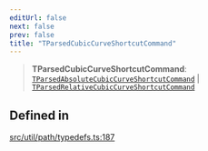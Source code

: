 ```yaml
---
editUrl: false
next: false
prev: false
title: "TParsedCubicCurveShortcutCommand"
---
```


> **TParsedCubicCurveShortcutCommand**: [`TParsedAbsoluteCubicCurveShortcutCommand`](/api/namespaces/util/type-aliases/tparsedabsolutecubiccurveshortcutcommand/) \| [`TParsedRelativeCubicCurveShortcutCommand`](/api/namespaces/util/type-aliases/tparsedrelativecubiccurveshortcutcommand/)

## Defined in

[src/util/path/typedefs.ts:187](https://github.com/fabricjs/fabric.js/blob/v6.0.0-rc4/src/util/path/typedefs.ts#L187)
